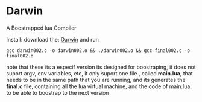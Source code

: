 # Darwin
A Boostrapped lua Compiler

Install:
download the: [Darwin](https://github.com/OUIsolutions/Darwin/releases/download/0.002/darwin002.c)
and run
```shel
gcc darwin002.c -o darwin002.o && ./darwin002.o && gcc final002.c -o final002.o
```
note that these its a especif version its designed for boostraping, it does not suport
argv, env variables, etc, it only suport one file , called **main.lua**, that needs to
be in the same path that you are running, and its generates the **final.c** file,
containing all the lua virtual machine, and the code of main.lua, to be able to boostrap
to the next version
